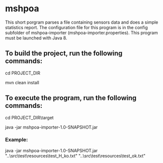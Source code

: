 # mshpoa

This short porgram parses a file containing sensors data and does a simple statistics report.
The configuration file for this program is in the config subfolder of mshpoa-importer (mshpoa-importer.properties).
This program must be launched with Java 8.

## To build the project, run the following commands:

cd PROJECT_DIR

mvn clean install

## To execute the program, run the following commands:

cd PROJECT_DIR\target

java -jar mshpoa-importer-1.0-SNAPSHOT.jar <list of file paths to process in the arguments...>

### Example:
java -jar mshpoa-importer-1.0-SNAPSHOT.jar "..\src\test\resources\test_H_ko.txt" "..\src\test\resources\test_ok.txt"